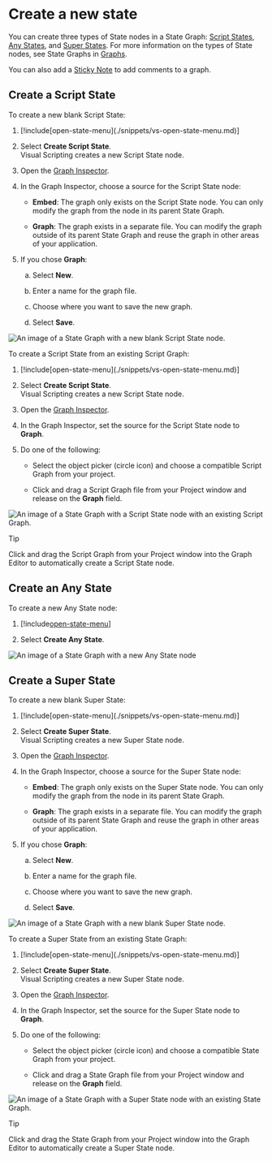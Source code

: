 # Create a new state

You can create three types of State nodes in a State
Graph: [Script States](#create-a-script-state), [Any States](#create-an-any-state),
and [Super States](#create-a-super-state). For more information on the types of State nodes, see State Graphs
in [Graphs](vs-graph-types.md#state-graphs).

You can also add a [Sticky Note](vs-sticky-notes.md) to add comments to a graph.

## Create a Script State

To create a new blank Script State:

<ol>
<li><p>[!include[open-state-menu](./snippets/vs-open-state-menu.md)]</p></li>
<li><p>Select <strong>Create Script State</strong>. <br/>Visual Scripting creates a new Script State node.</p></li>
<li><p>Open the <a href="vs-interface-overview.md#the-graph-inspector">Graph Inspector</a>.</p></li>
<li><p>In the Graph Inspector, choose a source for the Script State node:</p>
<ul>
<li><p><strong>Embed</strong>: The graph only exists on the Script State node. You can only modify the graph from the node in its parent State Graph.</p></li>
<li><p><strong>Graph</strong>: The graph exists in a separate file. You can modify the graph outside of its parent State Graph and reuse the graph in other areas of your application.</p></li>
</ul>
</li>
<li><p>If you chose <strong>Graph</strong>:</p>
<ol type="a">
<li><p>Select <strong>New</strong>.</p></li>
<li><p>Enter a name for the graph file.</p></li>
<li><p>Choose where you want to save the new graph.</p></li>
<li><p>Select <strong>Save</strong>.</p></li>
</ol></li>
</ol>

![An image of a State Graph with a new blank Script State node.](images/vs-blank-graph-script-state-example.png)

To create a Script State from an existing Script Graph:

<ol>
<li><p>[!include[open-state-menu](./snippets/vs-open-state-menu.md)]</p></li>
<li><p>Select <strong>Create Script State</strong>. <br/>Visual Scripting creates a new Script State node.</p></li>
<li><p>Open the <a href="vs-interface-overview.md#the-graph-inspector">Graph Inspector</a>.</p></li>
<li><p>In the Graph Inspector, set the source for the Script State node to <strong>Graph</strong>.</p></li>
<li><p>Do one of the following:</p>
<ul>
<li><p>Select the object picker (circle icon) and choose a compatible Script Graph from your project.</p></li>
<li><p>Click and drag a Script Graph file from your Project window and release on the <strong>Graph</strong> field.</p></li>
</ul></li>
</ol>

![An image of a State Graph with a Script State node with an existing Script Graph.](images/vs-existing-graph-example-script-state.png)

> [!TIP]
> Click and drag the Script Graph from your Project window into the Graph Editor to automatically create a Script State
> node.

## Create an Any State

To create a new Any State node:

1. [!include[open-state-menu](./snippets/vs-open-state-menu.md)]

2. Select **Create Any State**.

![An image of a State Graph with a new Any State node](images/vs-states-any-state-node.png)

## Create a Super State

To create a new blank Super State:

<ol>
<li><p>[!include[open-state-menu](./snippets/vs-open-state-menu.md)]</p></li>
<li><p>Select <strong>Create Super State</strong>. <br/>Visual Scripting creates a new Super State node.</p></li>
<li><p>Open the <a href="vs-interface-overview.md#the-graph-inspector">Graph Inspector</a>.</p></li>
<li><p>In the Graph Inspector, choose a source for the Super State node:</p>
<ul>
<li><p><strong>Embed</strong>: The graph only exists on the Super State node. You can only modify the graph from the node in its parent State Graph.</p></li>
<li><p><strong>Graph</strong>: The graph exists in a separate file. You can modify the graph outside of its parent State Graph and reuse the graph in other areas of your application.</p></li>
</ul>
</li>
<li><p>If you chose <strong>Graph</strong>:</p>
<ol type="a">
<li><p>Select <strong>New</strong>.</p></li>
<li><p>Enter a name for the graph file.</p></li>
<li><p>Choose where you want to save the new graph.</p></li>
<li><p>Select <strong>Save</strong>.</p></li>
</ol></li>
</ol>

![An image of a State Graph with a new blank Super State node.](images/vs-blank-graph-super-state-example.png)

To create a Super State from an existing State Graph:

<ol>
<li><p>[!include[open-state-menu](./snippets/vs-open-state-menu.md)]</p></li>
<li><p>Select <strong>Create Super State</strong>. <br/>Visual Scripting creates a new Super State node.</p></li>
<li><p>Open the <a href="vs-interface-overview.md#the-graph-inspector">Graph Inspector</a>.</p></li>
<li><p>In the Graph Inspector, set the source for the Super State node to <strong>Graph</strong>.</p></li>
<li><p>Do one of the following:</p>
<ul>
<li><p>Select the object picker (circle icon) and choose a compatible State Graph from your project.</p></li>
<li><p>Click and drag a State Graph file from your Project window and release on the <strong>Graph</strong> field.</p></li>
</ul></li>
</ol>

![An image of a State Graph with a Super State node with an existing State Graph.](images/vs-existing-graph-example-super-state.png)

> [!TIP]
> Click and drag the State Graph from your Project window into the Graph Editor to automatically create a Super State
> node. 
